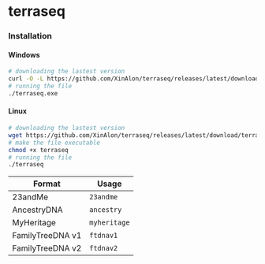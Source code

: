 # terraseq

### **Installation**

#### **Windows**
```bash
# downloading the lastest version
curl -O -L https://github.com/XinAlon/terraseq/releases/latest/download/terraseq.exe
# running the file
./terraseq.exe
```

#### **Linux**
```bash
# downloading the lastest version
wget https://github.com/XinAlon/terraseq/releases/latest/download/terraseq
# make the file executable
chmod +x terraseq
# running the file
./terraseq
```

| Format | Usage |
| --- | --- |
| 23andMe | `23andme` |
| AncestryDNA | `ancestry` |
| MyHeritage | `myheritage` |
| FamilyTreeDNA v1 | `ftdnav1` |
| FamilyTreeDNA v2 | `ftdnav2` |
